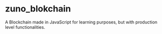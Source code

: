 # zuno_blokchain
A Blockchain made in JavaScript for learning purposes, but with production level functionalities.
